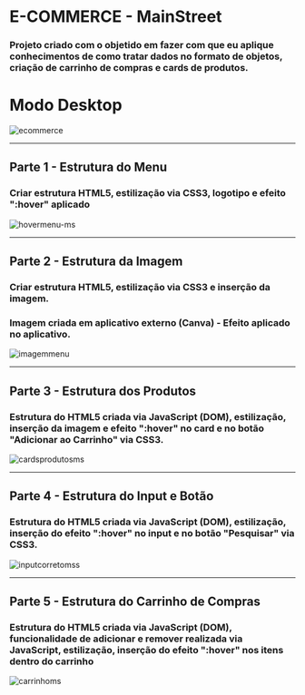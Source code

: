 # E-COMMERCE - MainStreet

### Projeto criado com o objetido em fazer com que eu aplique conhecimentos de como tratar dados no formato de objetos, criação de carrinho de compras e cards de produtos.

# Modo Desktop 

![ecommerce](https://user-images.githubusercontent.com/115199808/211681355-be7fb405-c1d1-4578-b0a0-d0e02995d25a.png)

<hr>

## Parte 1 - Estrutura do Menu

### Criar estrutura HTML5, estilização via CSS3, logotipo e efeito <strong>":hover"</strong> aplicado

![hovermenu-ms](https://user-images.githubusercontent.com/115199808/211682755-85a0b082-a5f3-4bd8-8760-91e149eefe42.gif)

<hr>

## Parte 2 - Estrutura da Imagem

### Criar estrutura HTML5, estilização via CSS3 e inserção da imagem. 
### Imagem criada em aplicativo externo (Canva) - Efeito aplicado no aplicativo.

![imagemmenu](https://user-images.githubusercontent.com/115199808/211690711-c868cb00-bf93-4566-a7c6-a891c472d184.gif)

<hr>

## Parte 3 - Estrutura dos Produtos

### Estrutura do HTML5 criada via JavaScript (DOM), estilização, inserção da imagem e efeito <strong>":hover"</strong> no card e no botão "Adicionar ao Carrinho" via CSS3.

![cardsprodutosms](https://user-images.githubusercontent.com/115199808/211700961-ac7d5efd-3543-4716-9f2c-6172f68b890d.gif)

<hr>

## Parte 4 - Estrutura do Input e Botão

### Estrutura do HTML5 criada via JavaScript (DOM), estilização, inserção do efeito <strong>":hover"</strong> no input e no botão "Pesquisar" via CSS3.

![inputcorretomss](https://user-images.githubusercontent.com/115199808/211702722-5a545165-cfc0-4cc5-b1e3-90d488b37729.gif)

<hr>

## Parte 5 - Estrutura do Carrinho de Compras

### Estrutura do HTML5 criada via JavaScript (DOM), funcionalidade de adicionar e remover realizada via JavaScript, estilização, inserção do efeito <strong>":hover"</strong> nos itens dentro do carrinho 

![carrinhoms](https://user-images.githubusercontent.com/115199808/211704948-f897062e-ef65-47d7-925e-ff2023fbacc2.gif)
